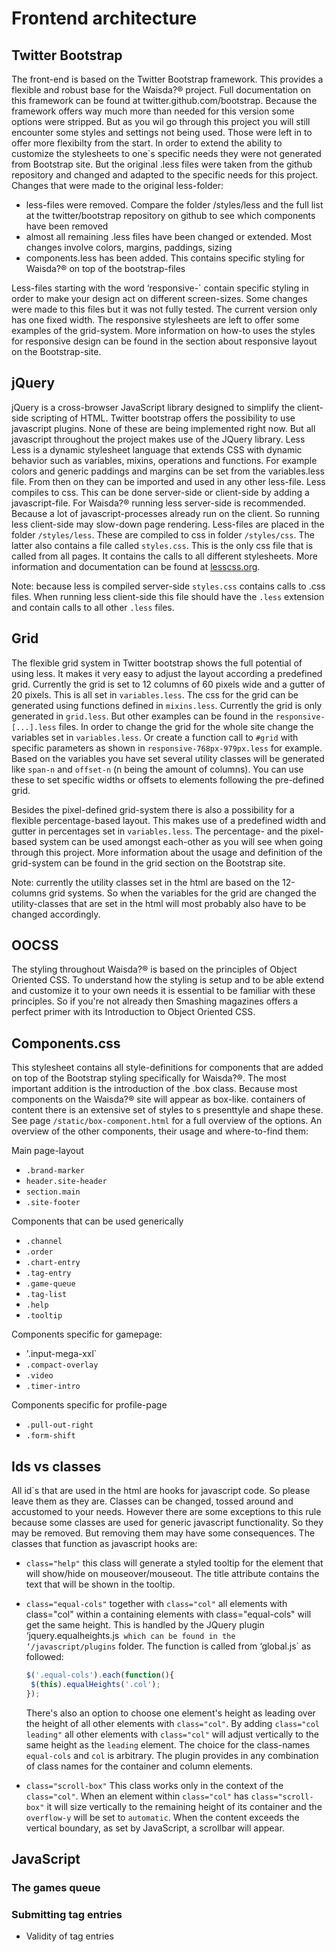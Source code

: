 # Frontend architecture

## Twitter Bootstrap

The front-end is based on the Twitter Bootstrap framework. This provides a flexible and robust base for the Waisda?® project. Full documentation on this framework can be found at twitter.github.com/bootstrap. Because the framework offers way much more than needed for this version some options were stripped. But as you wil go through this project you will still encounter some styles and settings not being used. Those were left in to offer more flexibilty from the start. In order to extend the ability to customize the stylesheets to one`s specific needs they were not generated from Bootstrap site. But the original .less files were taken from the github repository and changed and adapted to the specific needs for this project. Changes that were made to the original less-folder:

* less-files were removed. Compare the folder /styles/less and the full list at the twitter/bootstrap repository on github to see which components have been removed
* almost all remaining .less files have been changed or extended. Most changes involve colors, margins, paddings, sizing
* components.less has been added. This contains specific styling for Waisda?® on top of the bootstrap-files

Less-files starting with the word ‘responsive-` contain specific styling in order to make your design act on different screen-sizes. Some changes were made to this files but it was not fully tested. The current version only has one fixed width. The responsive stylesheets are left to offer some examples of the grid-system. More information on how-to uses the styles for responsive design can be found in the section about responsive layout on the Bootstrap-site.

## jQuery

jQuery is a cross-browser JavaScript library designed to simplify the client-side scripting of HTML. Twitter bootstrap offers the possibility to use javascript plugins. None of these are being implemented right now. But all javascript throughout the project makes use of the JQuery library.
Less
Less is a dynamic stylesheet language that extends CSS with dynamic behavior such as variables, mixins, operations and functions. For example colors and generic paddings and margins can be set from the variables.less file. From then on they can be imported and used in any other less-file.
Less compiles to css. This can be done server-side or client-side by adding a javascript-file. For Waisda?® running less server-side is recommended. Because a lot of javascript-processes already run on the client. So running less client-side may slow-down page rendering.
Less-files are placed in the folder `/styles/less`. These are compiled to css in folder `/styles/css`. The latter also contains a file called `styles.css`. This is the only css file that is called from all pages. It contains the calls to all different stylesheets. More information and documentation can be found at [lesscss.org](lesscss.org).

Note: because less is compiled server-side `styles.css` contains calls to .css files. When running less client-side this file should have the `.less` extension and contain calls to all other `.less` files.

## Grid

The flexible grid system in Twitter bootstrap shows the full potential of using less. It makes it very easy to adjust the layout according a predefined grid. Currently the grid is set to 12 columns of 60 pixels wide and a gutter of 20 pixels. This is all set in `variables.less`. The css for the grid can be generated using functions defined in `mixins.less`. Currently the grid is only generated in `grid.less`. But other examples can be found in the `responsive-[...].less` files. In order to change the grid for the whole site change the variables set in `variables.less`. Or create a function call to `#grid` with specific parameters as shown in `responsive-768px-979px.less` for example.
Based on the variables you have set several utility classes will be generated like `span-n` and `offset-n` (n being the amount of columns). You can use these to set specific widths or offsets to elements following the pre-defined grid.

Besides the pixel-defined grid-system there is also a possibility for a flexible percentage-based layout. This makes use of a predefined width and gutter in percentages set in `variables.less`. The percentage- and the pixel-based system can be used amongst each-other as you will see when going through this project. More information about the usage and definition of the grid-system can be found in the grid section on the Bootstrap site.

Note: currently the utility classes set in the html are based on the 12-columns grid systems. So when the variables for the grid are changed the utility-classes that are set in the html will most probably also have to be changed accordingly.

## OOCSS

The styling throughout Waisda?® is based on the principles of Object Oriented CSS. To understand how the styling is setup and to be able extend and customize it to your own needs it is essential to be familiar with these principles. So if you're not already then Smashing magazines offers a perfect primer with its Introduction to Object Oriented CSS.

## Components.css

This stylesheet contains all style-definitions for components that are added on top of the Bootstrap styling specifically for Waisda?®. The most important addition is the introduction of the .box class. Because most components on the Waisda?® site will appear as box-like. containers of content there is an extensive set of styles to s presenttyle and shape these. See page `/static/box-component.html` for a full overview of the options. 
An overview of the other components, their usage and where-to-find them:

Main page-layout
* `.brand-marker`
* `header.site-header`
* `section.main`
* `.site-footer`

Components that can be used generically
* `.channel`
* `.order`
* `.chart-entry`
* `.tag-entry`
* `.game-queue`
* `.tag-list`
* `.help`
* `.tooltip`

Components specific for gamepage:
* '.input-mega-xxl`
* `.compact-overlay`
* `.video`
* `.timer-intro`

Components specific for profile-page
* `.pull-out-right`
* `.form-shift`


## Ids vs classes

All id`s that are used in the html are hooks for javascript code. So please leave them as they are. Classes can be changed, tossed around and accustomed to your needs. However there are some exceptions to this rule because some classes are used for generic javascript functionality. So they may be removed. But removing them may have some consequences. The classes that function as javascript hooks are:

* `class="help"`
    this class will generate a styled tooltip for the element that will show/hide on mouseover/mouseout. The title attribute contains the text that will be shown in the tooltip.
* `class="equal-cols"` together with `class="col"`
    all elements with class="col" within a containing elements with class="equal-cols" will get the same height. This is handled by the JQuery plugin ‘jquery.equalheights.js` which can be found in the ‘/javascript/plugins` folder. The function is called from ‘global.js` as followed:

    ```JavaScript
    $('.equal-cols').each(function(){
     $(this).equalHeights('.col');
    });
    ```

    There's also an option to choose one element's height as leading over the height of all other elements with `class="col"`. By adding `class="col leading"` all other elements with `class="col"` will adjust vertically to the same height as the `leading` element.
    The choice for the class-names `equal-cols` and `col` is arbitrary. The plugin provides in any combination of class names for the container and column elements.
* `class="scroll-box"`
    This class works only in the context of the `class="col"`. When an element within `class="col"` has `class="scroll-box"` it will size vertically to the remaining height of its container and the `overflow-y` will be set to `automatic`. When the content exceeds the vertical boundary, as set by JavaScript, a scrollbar will appear.

## JavaScript

### The games queue

### Submitting tag entries

* Validity of tag entries
